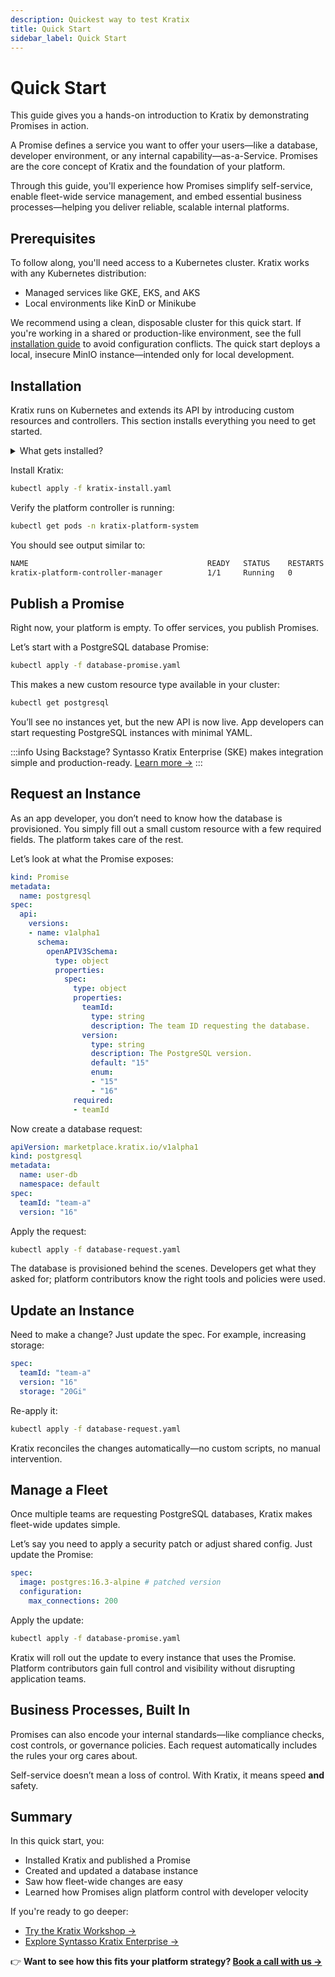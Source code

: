 ```yaml
---
description: Quickest way to test Kratix
title: Quick Start
sidebar_label: Quick Start
---
```


# Quick Start

This guide gives you a hands-on introduction to Kratix by demonstrating Promises in action.

A Promise defines a service you want to offer your users—like a database, developer environment, or any internal capability—as-a-Service. Promises are the core concept of Kratix and the foundation of your platform.

Through this guide, you'll experience how Promises simplify self-service, enable fleet-wide service management, and embed essential business processes—helping you deliver reliable, scalable internal platforms.

## Prerequisites

To follow along, you'll need access to a Kubernetes cluster. Kratix works with any Kubernetes distribution:

- Managed services like GKE, EKS, and AKS
- Local environments like KinD or Minikube

We recommend using a clean, disposable cluster for this quick start. If you're working in a shared or production-like environment, see the full [installation guide](/category/installing-kratix) to avoid configuration conflicts. The quick start deploys a local, insecure MinIO instance—intended only for local development.

## Installation

Kratix runs on Kubernetes and extends its API by introducing custom resources and controllers. This section installs everything you need to get started.

<details>
  <summary>What gets installed?</summary>

  The install manifest does the following:

  1. Installs **cert-manager** to manage TLS certificates for Kratix webhooks
  2. Deploys the **Kratix API server and controllers** in the `kratix-system` namespace
  3. Deploys **MinIO**, a local S3-compatible bucket for storing declarative workloads
  4. Installs and configures **Flux** to apply changes from the MinIO bucket via GitOps
  5. Registers your Kubernetes cluster as a **Destination** so Kratix can schedule workloads to it
</details>

Install Kratix:

```bash
kubectl apply -f kratix-install.yaml
```

Verify the platform controller is running:

```bash
kubectl get pods -n kratix-platform-system
```

You should see output similar to:

```bash
NAME                                        READY   STATUS    RESTARTS   AGE
kratix-platform-controller-manager          1/1     Running   0          2m
```

## Publish a Promise

Right now, your platform is empty. To offer services, you publish Promises.

Let’s start with a PostgreSQL database Promise:

```bash
kubectl apply -f database-promise.yaml
```

This makes a new custom resource type available in your cluster:

```bash
kubectl get postgresql
```

You’ll see no instances yet, but the new API is now live. App developers can start requesting PostgreSQL instances with minimal YAML.

:::info
Using Backstage? Syntasso Kratix Enterprise (SKE) makes integration simple and production-ready. [Learn more →](https://syntasso.io/pricing)
:::

## Request an Instance

As an app developer, you don’t need to know how the database is provisioned. You simply fill out a small custom resource with a few required fields. The platform takes care of the rest.

Let’s look at what the Promise exposes:

```yaml
kind: Promise
metadata:
  name: postgresql
spec:
  api:
    versions:
    - name: v1alpha1
      schema:
        openAPIV3Schema:
          type: object
          properties:
            spec:
              type: object
              properties:
                teamId:
                  type: string
                  description: The team ID requesting the database.
                version:
                  type: string
                  description: The PostgreSQL version.
                  default: "15"
                  enum:
                  - "15"
                  - "16"
              required:
              - teamId
```

Now create a database request:

```yaml
apiVersion: marketplace.kratix.io/v1alpha1
kind: postgresql
metadata:
  name: user-db
  namespace: default
spec:
  teamId: "team-a"
  version: "16"
```

Apply the request:

```bash
kubectl apply -f database-request.yaml
```

The database is provisioned behind the scenes. Developers get what they asked for; platform contributors know the right tools and policies were used.

## Update an Instance

Need to make a change? Just update the spec. For example, increasing storage:

```yaml
spec:
  teamId: "team-a"
  version: "16"
  storage: "20Gi"
```

Re-apply it:

```bash
kubectl apply -f database-request.yaml
```

Kratix reconciles the changes automatically—no custom scripts, no manual intervention.

## Manage a Fleet

Once multiple teams are requesting PostgreSQL databases, Kratix makes fleet-wide updates simple.

Let’s say you need to apply a security patch or adjust shared config. Just update the Promise:

```yaml
spec:
  image: postgres:16.3-alpine # patched version
  configuration:
    max_connections: 200
```

Apply the update:

```bash
kubectl apply -f database-promise.yaml
```

Kratix will roll out the update to every instance that uses the Promise. Platform contributors gain full control and visibility without disrupting application teams.

## Business Processes, Built In

Promises can also encode your internal standards—like compliance checks, cost controls, or governance policies. Each request automatically includes the rules your org cares about.

Self-service doesn’t mean a loss of control. With Kratix, it means speed **and** safety.

## Summary

In this quick start, you:

- Installed Kratix and published a Promise
- Created and updated a database instance
- Saw how fleet-wide changes are easy
- Learned how Promises align platform control with developer velocity

If you're ready to go deeper:

- [Try the Kratix Workshop →](https://docs.syntasso.io/workshop)
- [Explore Syntasso Kratix Enterprise →](https://docs.syntasso.io/ske)

👉 **Want to see how this fits your platform strategy? [Book a call with us →](https://syntasso.io/#contact-us)**
